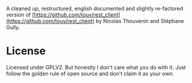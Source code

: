 A cleaned up, restructured, english documented and slightly re-factored version of
[https://github.com/touv/rest_client](https://github.com/touv/rest_client) by Nicolas Thouvenin and Stéphane Gully.
  
# License  

Licensed under GPLV2. But honestly I don't care what you do with it. Just follow the golden rule of open source and don't
claim it as your own.